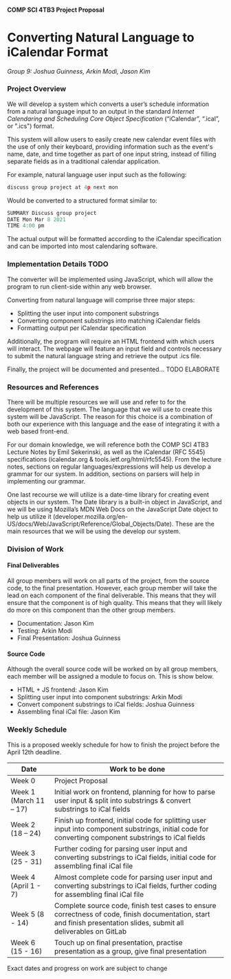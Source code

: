#### COMP SCI 4TB3 Project Proposal
# Converting Natural Language to iCalendar Format 
_Group 9: Joshua Guinness, Arkin Modi, Jason Kim_


### Project Overview
We will develop a system which converts a user’s schedule information from a natural language input to an output in the standard *Internet Calendaring and Scheduling Core Object Specification* (“iCalendar”, “.ical”, or ".ics") format. 

This system will allow users to easily create new calendar event files with the use of only their keyboard, providing information such as the event's name, date, and time together as part of one input string, instead of filling separate fields as in a traditional calendar application. 


For example, natural language user input such as the following:
```js
discuss group project at 4p next mon
```
Would be converted to a structured format similar to:
```js
SUMMARY Discuss group project
DATE Mon Mar 8 2021
TIME 4:00 pm
```
The actual output will be formatted according to the iCalendar specification and can be imported into most calendaring software.


### Implementation Details TODO
The converter will be implemented using JavaScript, which will allow the program to run client-side within any web browser.

Converting from natural language will comprise three major steps:
- Splitting the user input into component substrings
- Converting component substrings into matching iCalendar fields
- Formatting output per iCalendar specification

Additionally, the program will require an HTML frontend with which users will interact. The webpage will feature an input field and controls necessary to submit the natural language string and retrieve the output .ics file.

Finally, the project will be documented and presented... TODO ELABORATE


### Resources and References 
There will be multiple resources we will use and refer to for the development of this system. The language that we will use to create this system will be JavaScript. The reason for this choice is a combination of both our experience with this language and the ease of integrating it with a web based front-end. 

For our domain knowledge, we will reference both the COMP SCI 4TB3 Lecture Notes by Emil Sekerinski, as well as the iCalendar (RFC 5545) specifications (icalendar.org & tools.ietf.org/html/rfc5545). From the lecture notes, sections on regular languages/expressions will help us develop a grammar for our system. In addition, sections on parsers will help in implementing our grammar. 

One last recourse we will utilize is a date-time library for creating event objects in our system. The Date library is a built-in object in JavaScript, and we will be using Mozilla’s MDN Web Docs on the JavaScript Date object to help us utilize it (developer.mozilla.org/en-US/docs/Web/JavaScript/Reference/Global_Objects/Date). These are the main resources that we will be using the develop our system. 


### Division of Work

#### Final Deliverables
All group members will work on all parts of the project, from the source code, to the final presentation. However, each group member will take the lead on each component of the final deliverable. This means that they will ensure that the component is of high quality. This means that they will likely do more on this component than the other group members. 

- Documentation: Jason Kim
- Testing: Arkin Modi 
- Final Presentation: Joshua Guinness 

#### Source Code
Although the overall source code will be worked on by all group members, each member will be assigned a module to focus on. This is show below.

- HTML + JS frontend: Jason Kim 
- Splitting user input into component substrings: Arkin Modi 
- Convert component substrings to iCal fields: Joshua Guinness 
- Assembling final iCal file: Jason Kim 


### Weekly Schedule
This is a proposed weekly schedule for how to finish the project before the April 12th deadline.

| Date | Work to be done |
| ------ | ------ |
| Week 0 | Project Proposal |
| Week 1 (March 11 – 17) | Initial work on frontend, planning for how to parse user input & split into substrings & convert substrings to iCal fields |
| Week 2 (18 – 24) | Finish up frontend, initial code for splitting user input into component substrings,  initial code for converting component substrings to iCal fields |
| Week 3 (25 - 31) | Further coding for parsing user input and converting substrings to iCal fields, initial code for assembling final iCal file |
| Week 4 (April 1 - 7) | Almost complete code for parsing user input and converting substrings to iCal fields, further coding for assembling final iCal file |
| Week 5 (8 - 14) | Complete source code, finish test cases to ensure correctness of code, finish documentation, start and finish presentation slides, submit all deliverables on GitLab |
| Week 6 (15 - 16) | Touch up on final presentation, practise presentation as a group, give final presentation|

Exact dates and progress on work are subject to change
